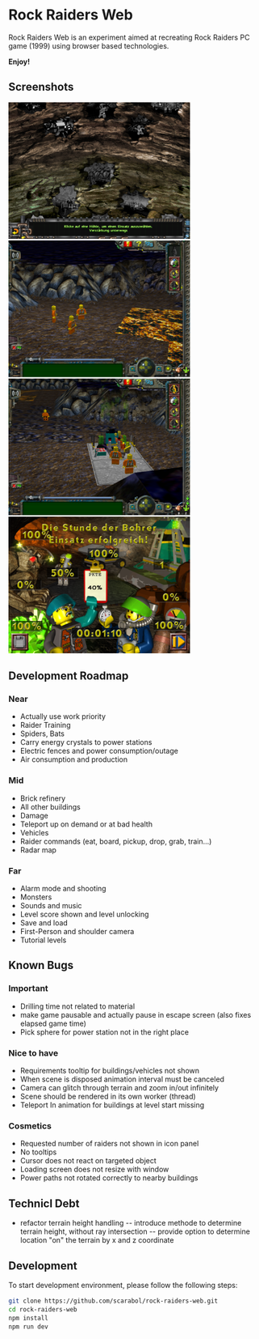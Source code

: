 # Rock Raiders Web
Rock Raiders Web is an experiment aimed at recreating Rock Raiders PC game (1999) using browser based technologies.

**Enjoy!**

## Screenshots
<a href="https://github.com/Scarabol/rock-raiders-web/blob/test/screenshots/2021-04-02%2001.png?raw=true">
<img src="https://github.com/Scarabol/rock-raiders-web/blob/test/screenshots/2021-04-02%2001.png?raw=true" width="360" alt="Screenshot">
</a>
<a href="https://github.com/Scarabol/rock-raiders-web/blob/test/screenshots/2021-04-02%2002.png?raw=true">
<img src="https://github.com/Scarabol/rock-raiders-web/blob/test/screenshots/2021-04-02%2002.png?raw=true" width="360" alt="Screenshot">
</a>

<a href="https://github.com/Scarabol/rock-raiders-web/blob/test/screenshots/2021-04-02%2003.png?raw=true">
<img src="https://github.com/Scarabol/rock-raiders-web/blob/test/screenshots/2021-04-02%2003.png?raw=true" width="360" alt="Screenshot">
</a>
<a href="https://github.com/Scarabol/rock-raiders-web/blob/test/screenshots/2021-04-02%2004.png?raw=true">
<img src="https://github.com/Scarabol/rock-raiders-web/blob/test/screenshots/2021-04-02%2004.png?raw=true" width="360" alt="Screenshot">
</a>

## Development Roadmap

### Near
- Actually use work priority
- Raider Training
- Spiders, Bats
- Carry energy crystals to power stations
- Electric fences and power consumption/outage
- Air consumption and production

### Mid
- Brick refinery
- All other buildings
- Damage
- Teleport up on demand or at bad health
- Vehicles
- Raider commands (eat, board, pickup, drop, grab, train...)
- Radar map

### Far
- Alarm mode and shooting
- Monsters
- Sounds and music
- Level score shown and level unlocking
- Save and load
- First-Person and shoulder camera
- Tutorial levels

## Known Bugs

### Important
- Drilling time not related to material
- make game pausable and actually pause in escape screen (also fixes elapsed game time)
- Pick sphere for power station not in the right place

### Nice to have
- Requirements tooltip for buildings/vehicles not shown
- When scene is disposed animation interval must be canceled
- Camera can glitch through terrain and zoom in/out infinitely
- Scene should be rendered in its own worker (thread)
- Teleport In animation for buildings at level start missing

### Cosmetics
- Requested number of raiders not shown in icon panel
- No tooltips
- Cursor does not react on targeted object
- Loading screen does not resize with window
- Power paths not rotated correctly to nearby buildings

## Technicl Debt

- refactor terrain height handling
-- introduce methode to determine terrain height, without ray intersection
-- provide option to determine location "on" the terrain by x and z coordinate

## Development
To start development environment, please follow the following steps:

```bash
git clone https://github.com/scarabol/rock-raiders-web.git
cd rock-raiders-web
npm install
npm run dev
```
